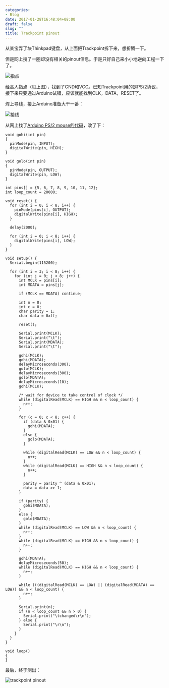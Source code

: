 ```yaml
---
categories:
- Blog
date: 2017-01-28T16:48:04+08:00
draft: false
slug: ""
title: Trackpoint pinout
---
```


从某宝弄了块Thinkpad键盘，从上面把Trackpoint拆下来，想折腾一下。

但是网上搜了一圈却没有相关的pinout信息。于是只好自己来小小地逆向工程一下了。

![指点](/images/2017/01/trackpoint_comment.jpg)

经高人指点（见上图），找到了GND和VCC。已知Trackpoint用的是PS/2协议，接下来只要通过Arduino试错，应该就能找到CLK，DATA，RESET了。

焊上导线，接上Arduino准备大干一番：

![接线](/images/2017/01/trackpoint_arduino.jpg)

从网上找了[Arduino PS/2 mouse的代码](http://playground.arduino.cc/uploads/ComponentLib/mouse.txt)，改了下：

```clang
void gohi(int pin)
{
  pinMode(pin, INPUT);
  digitalWrite(pin, HIGH);
}

void golo(int pin)
{
  pinMode(pin, OUTPUT);
  digitalWrite(pin, LOW);
}

int pins[] = {5, 6, 7, 8, 9, 10, 11, 12};
int loop_count = 20000;

void reset() {
  for (int i = 0; i < 8; i++) {
    pinMode(pins[i], OUTPUT);
    digitalWrite(pins[i], HIGH);
  }

  delay(2000);

  for (int i = 0; i < 8; i++) {
    digitalWrite(pins[i], LOW);
  }
}

void setup() {
  Serial.begin(115200);

  for (int i = 3; i < 8; i++) {
    for (int j = 0; j < 8; j++) {
      int MCLK = pins[i];
      int MDATA = pins[j];

      if (MCLK == MDATA) continue;

      int n = 0;
      int c = 0;
      char parity = 1;
      char data = 0xff;

      reset();

      Serial.print(MCLK);
      Serial.print("\t");
      Serial.print(MDATA);
      Serial.print("\t");

      gohi(MCLK);
      gohi(MDATA);
      delayMicroseconds(300);
      golo(MCLK);
      delayMicroseconds(300);
      golo(MDATA);
      delayMicroseconds(10);
      gohi(MCLK);

      /* wait for device to take control of clock */
      while (digitalRead(MCLK) == HIGH && n < loop_count) {
        n++;
      }

      for (c = 0; c < 8; c++) {
        if (data & 0x01) {
          gohi(MDATA);
        } 
        else {
          golo(MDATA);
        }

        while (digitalRead(MCLK) == LOW && n < loop_count) {
          n++;
        }
        while (digitalRead(MCLK) == HIGH && n < loop_count) {
          n++;
        }

        parity = parity ^ (data & 0x01);
        data = data >> 1;
      }

      if (parity) {
        gohi(MDATA);
      } 
      else {
        golo(MDATA);
      }
      while (digitalRead(MCLK) == LOW && n < loop_count) {
        n++;
      }
      while (digitalRead(MCLK) == HIGH && n < loop_count) {
        n++;
      }

      gohi(MDATA);
      delayMicroseconds(50);
      while (digitalRead(MCLK) == HIGH && n < loop_count) {
        n++;
      }

      while (((digitalRead(MCLK) == LOW) || (digitalRead(MDATA) == LOW)) && n < loop_count) {
        n++;
      }

      Serial.print(n);
      if (n < loop_count && n > 0) {
        Serial.print("\tchanged\r\n");
      } else {
        Serial.print("\r\n");
      }
    }
  }
}

void loop()
{
}
```

最后，终于测出：

![trackpoint pinout](/images/2017/01/trackpoint.png)
